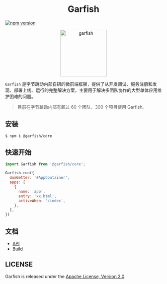 <h1 align="center">
  Garfish
</h1>

[![npm version](https://badge.fury.io/js/%40garfish%2Fcore.svg)](https://badge.fury.io/js/%40garfish%2Fcore)

<p align="center">
  <img src="http://tosv.byted.org/obj/garfish/Garfish.png" width="150" alt="garfish" />
</p>

`Garfish` 是字节跳动内部自研的微前端框架，提供了从开发调试、服务注册和发现、部署上线、运行的完整解决方案，主要用于解决多团队协作的大型单体应用维护困难的问题。
> 目前在字节跳动内部有超过 60 个团队，300 个项目使用 Garfish。

## 安装
`$ npm i @garfish/core`

## 快速开始
```js
import Garfish from '@garfish/core';

Garfish.run({
  domGetter: '#AppContainer',
  apps: [
    {
      name: 'app',
      entry: 'xx.html',
      activeWhen: '/index',
    },
  ],
})
```

## 文档
+ [API](https://github.com/bytedance/garfish/wiki/API)
+ [Build](https://github.com/bytedance/garfish/wiki/Build)

## LICENSE
Garfish is released under the [Apache License, Version 2.0](http://www.apache.org/licenses/LICENSE-2.0).
